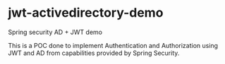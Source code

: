 # jwt-activedirectory-demo
Spring security AD + JWT demo

This is a POC done to implement Authentication and Authorization using JWT and AD from capabilities provided by Spring Security.

